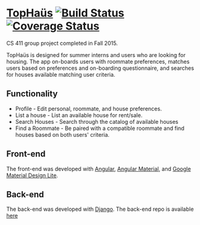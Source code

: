 # [TopHaüs](http://mikekreiser.me/tophaus) [![Build Status](https://travis-ci.org/mkreiser/TopHaus.svg?branch=master)](https://travis-ci.org/mkreiser/TopHaus) [![Coverage Status](https://coveralls.io/repos/mkreiser/TopHaus/badge.svg?branch=master&service=github)](https://coveralls.io/github/mkreiser/TopHaus?branch=master)

CS 411 group project completed in Fall 2015.

TopHaüs is designed for summer interns and users who are looking for housing. The app on-boards users with roommate preferences, matches users based on preferences and on-boarding questionnaire, and searches for houses available matching user criteria.

## Functionality

* Profile - Edit personal, roommate, and house preferences.
* List a house - List an available house for rent/sale.
* Search Houses - Search through the catalog of available houses
* Find a Roommate - Be paired with a compatible roommate and find houses based on both users' criteria.

## Front-end

The front-end was developed with [Angular](https://angularjs.org/), [Angular Material](https://material.angularjs.org/latest/), and [Google Material Design Lite](http://www.getmdl.io/).

## Back-end

The back-end was developed with [Django](https://www.djangoproject.com/). The back-end repo is available [here](https://github.com/kothuri2/TopHaus-REST-API)
